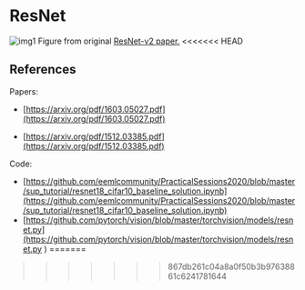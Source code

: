 # ResNet

![img1](https://github.com/CepkaR/My-ZOO/blob/main/vision/ResNet/images/img_resnet.png) Figure from original [ResNet-v2 paper.](https://arxiv.org/pdf/1603.05027.pdf)
<<<<<<< HEAD

## References

Papers:

* [https://arxiv.org/pdf/1603.05027.pdf](https://arxiv.org/pdf/1603.05027.pdf) 

* [https://arxiv.org/pdf/1512.03385.pdf](https://arxiv.org/pdf/1512.03385.pdf)

Code:

* [https://github.com/eemlcommunity/PracticalSessions2020/blob/master/sup_tutorial/resnet18_cifar10_baseline_solution.ipynb](https://github.com/eemlcommunity/PracticalSessions2020/blob/master/sup_tutorial/resnet18_cifar10_baseline_solution.ipynb)
* [https://github.com/pytorch/vision/blob/master/torchvision/models/resnet.py](https://github.com/pytorch/vision/blob/master/torchvision/models/resnet.py
)
=======
>>>>>>> 867db261c04a8a0f50b3b97638861c6241781644
